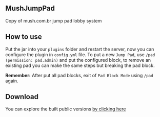 ## MushJumpPad
Copy of mush.com.br jump pad lobby system

## How to use
Put the jar into your `plugins` folder and restart the server, now you can configure the plugin in `config.yml` file.
To put a new `Jump Pad`, use `/pad` `(permission: pad.admin)` and put the configured block, to remove an existing pad you can make the same steps but breaking the pad block.

**Remember:** After put all pad blocks, exit of `Pad Block Mode` using `/pad` again.

## Download
You can explore the built public versions [by clicking here](https://github.com/syncwrld/MushJumpPad/releases)

